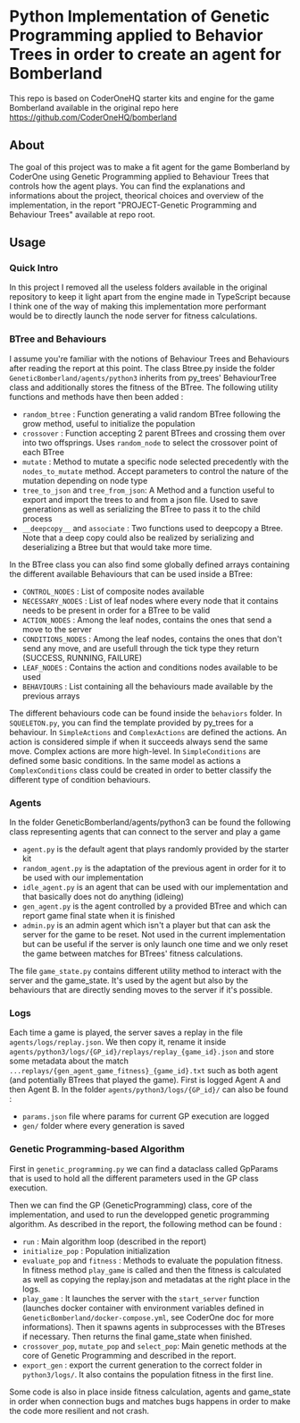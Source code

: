 # Python Implementation of Genetic Programming applied to Behavior Trees in order to create an agent for Bomberland

This repo is based on CoderOneHQ starter kits and engine for the game Bomberland available in the original repo here https://github.com/CoderOneHQ/bomberland

## About

The goal of this project was to make a fit agent for the game Bomberland by CoderOne using Genetic Programming applied to Behaviour Trees that controls how the agent plays.
You can find the explanations and informations about the project, theorical choices and overview of the implementation, in the report "PROJECT-Genetic Programming and Behaviour Trees" available at repo root.

## Usage

### Quick Intro

In this project I removed all the useless folders available in the original repository to keep it light apart from the engine made in TypeScript because I think one of the way of making this implementation more performant would be to directly launch the node server for fitness calculations.

### BTree and Behaviours

I assume you're familiar with the notions of Behaviour Trees and Behaviours after reading the report at this point.
The class Btree.py inside the folder `GeneticBomberland/agents/python3` inherits from py_trees' BehaviourTree class and additionally stores the fitness of the BTree.
The following utility functions and methods have then been added :

- `random_btree` : Function generating a valid random BTree following the grow method, useful to initialize the population
- `crossover` : Function accepting 2 parent BTrees and crossing them over into two offsprings. Uses `random_node` to select the crossover point of each BTree
- `mutate` : Method to mutate a specific node selected precedently with the `nodes_to_mutate` method. Accept parameters to control the nature of the mutation depending on node type
- `tree_to_json` and `tree_from_json`: A Method and a function useful to export and import the trees to and from a json file. Used to save generations as well as serializing the BTree to pass it to the child process
- `__deepcopy__` and `associate` : Two functions used to deepcopy a Btree. Note that a deep copy could also be realized by serializing and deserializing a Btree but that would take more time.

In the BTree class you can also find some globally defined arrays containing the different available Behaviours that can be used inside a BTree:

- `CONTROL_NODES` : List of composite nodes available
- `NECESSARY_NODES` : List of leaf nodes where every node that it contains needs to be present in order for a BTree to be valid
- `ACTION_NODES` : Among the leaf nodes, contains the ones that send a move to the server
- `CONDITIONS_NODES` : Among the leaf nodes, contains the ones that don't send any move, and are usefull through the tick type they return (SUCCESS, RUNNING, FAILURE)
- `LEAF_NODES` : Contains the action and conditions nodes available to be used
- `BEHAVIOURS` : List containing all the behaviours made available by the previous arrays

The different behaviours code can be found inside the `behaviors` folder.
In `SQUELETON.py`, you can find the template provided by py_trees for a behaviour.
In `SimpleActions` and `ComplexActions` are defined the actions. An action is considered simple if when it succeeds always send the same move. Complex actions are more high-level.
In `SimpleConditions` are defined some basic conditions. In the same model as actions a `ComplexConditions` class could be created in order to better classify the different type of condition behaviours.

### Agents

In the folder GeneticBomberland/agents/python3 can be found the following class representing agents that can connect to the server and play a game

- `agent.py` is the default agent that plays randomly provided by the starter kit
- `random_agent.py` is the adaptation of the previous agent in order for it to be used with our implementation
- `idle_agent.py` is an agent that can be used with our implementation and that basically does not do anything (idleing)
- `gen_agent.py` is the agent controlled by a provided BTree and which can report game final state when it is finished
- `admin.py` is an admin agent which isn't a player but that can ask the server for the game to be reset. Not used in the current implementation but can be useful if the server is only launch one time and we only reset the game between matches for BTrees' fitness calculations.

The file `game_state.py` contains different utility method to interact with the server and the game_state. It's used by the agent but also by the behaviours that are directly sending moves to the server if it's possible.

### Logs

Each time a game is played, the server saves a replay in the file `agents/logs/replay.json`. We then copy it, rename it inside `agents/python3/logs/{GP_id}/replays/replay_{game_id}.json` and store some metadata about the match `...replays/{gen_agent_game_fitness}_{game_id}.txt` such as both agent (and potentially BTrees that played the game). First is logged Agent A and then Agent B.
In the folder `agents/python3/logs/{GP_id}/` can also be found :

- `params.json` file where params for current GP execution are logged
- `gen/` folder where every generation is saved

### Genetic Programming-based Algorithm

First in `genetic_programming.py` we can find a dataclass called GpParams that is used to hold all the different parameters used in the GP class execution.

Then we can find the GP (GeneticProgramming) class, core of the implementation, and used to run the developped genetic programming algorithm.
As described in the report, the following method can be found :

- `run` : Main algorithm loop (described in the report)
- `initialize_pop` : Population initialization
- `evaluate_pop` and `fitness` : Methods to evaluate the population fitness. In fitness method `play_game` is called and then the fitness is calculated as well as copying the replay.json and metadatas at the right place in the logs.
- `play_game` : It launches the server with the `start_server` function (launches docker container with environment variables defined in `GeneticBomberland/docker-compose.yml`, see CoderOne doc for more informations). Then it spawns agents in subprocesses with the BTreses if necessary. Then returns the final game_state when finished.
- `crossover_pop`, `mutate_pop` and `select_pop`: Main genetic methods at the core of Genetic Programming and described in the report.
- `export_gen` : export the current generation to the correct folder in `python3/logs/`. It also contains the population fitness in the first line.

Some code is also in place inside fitness calculation, agents and game_state in order when connection bugs and matches bugs happens in order to make the code more resilient and not crash.
